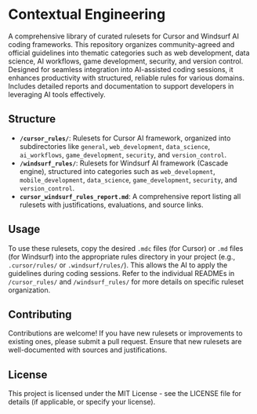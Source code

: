 # Contextual Engineering

A comprehensive library of curated rulesets for Cursor and Windsurf AI coding frameworks. This repository organizes community-agreed and official guidelines into thematic categories such as web development, data science, AI workflows, game development, security, and version control. Designed for seamless integration into AI-assisted coding sessions, it enhances productivity with structured, reliable rules for various domains. Includes detailed reports and documentation to support developers in leveraging AI tools effectively.

## Structure

- **`/cursor_rules/`**: Rulesets for Cursor AI framework, organized into subdirectories like `general`, `web_development`, `data_science`, `ai_workflows`, `game_development`, `security`, and `version_control`.
- **`/windsurf_rules/`**: Rulesets for Windsurf AI framework (Cascade engine), structured into categories such as `web_development`, `mobile_development`, `data_science`, `game_development`, `security`, and `version_control`.
- **`cursor_windsurf_rules_report.md`**: A comprehensive report listing all rulesets with justifications, evaluations, and source links.

## Usage

To use these rulesets, copy the desired `.mdc` files (for Cursor) or `.md` files (for Windsurf) into the appropriate rules directory in your project (e.g., `.cursor/rules/` or `.windsurf/rules/`). This allows the AI to apply the guidelines during coding sessions. Refer to the individual READMEs in `/cursor_rules/` and `/windsurf_rules/` for more details on specific ruleset organization.

## Contributing

Contributions are welcome! If you have new rulesets or improvements to existing ones, please submit a pull request. Ensure that new rulesets are well-documented with sources and justifications.

## License

This project is licensed under the MIT License - see the LICENSE file for details (if applicable, or specify your license).
